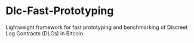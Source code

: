 # Dlc-Fast-Prototyping
Lightweight framework for fast prototyping and benchmarking of Discreet Log Contracts (DLCs) in Bitcoin.
